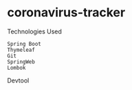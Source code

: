 # coronavirus-tracker

Technologies Used

    Spring Boot
    Thymeleaf
    Git
    SpringWeb
    Lombok
   Devtool
